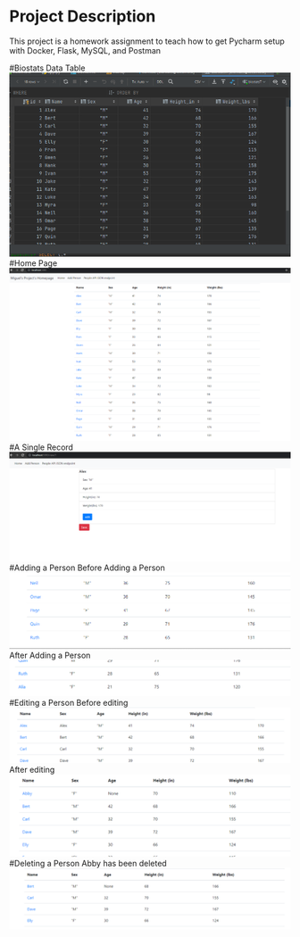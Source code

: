 # Project Description
This project is a homework assignment to teach how to get Pycharm setup with Docker, Flask, MySQL, and Postman

#Biostats Data Table
![biostats table](screenshots/biostatsDataTable.PNG)
#Home Page
![home page](screenshots/HomePage.PNG)
#A Single Record
![single record](screenshots/aSingleRecord.PNG)
#Adding a Person
Before Adding a Person
![before adding a person](screenshots/beforeAddingPerson.PNG)
After Adding a Person
![after adding a person](screenshots/afterAddingPerson.PNG)
#Editing a Person
Before editing
![before editing](screenshots/beforeEditing.PNG)
After editing
![after editing](screenshots/afterEditing.PNG)
#Deleting a Person
Abby has been deleted
![deleting a person](screenshots/abbyDeleted.PNG)
